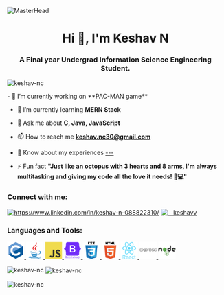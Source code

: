 ![MasterHead](https://user-images.githubusercontent.com/90236635/232446433-d5540fa2-fe28-4bb8-b929-cdb51fe61336.gif)

<h1 align="center">Hi 👋, I'm Keshav N</h1>
<h3 align="center">A Final year Undergrad Information Science Engineering Student.</h3>
<p align="left"> <img src="https://komarev.com/ghpvc/?username=keshav-nc&label=Profile%20views&color=0e75b6&style=flat" alt="keshav-nc" /> </p>
- 🔭 I’m currently working on **PAC-MAN game**

- 🌱 I’m currently learning **MERN Stack**

- 💬 Ask me about **C, Java, JavaScript**

- 📫 How to reach me **keshav.nc30@gmail.com**

- 📄 Know about my experiences [---](---)

- ⚡ Fun fact **"Just like an octopus with 3 hearts and 8 arms, I'm always multitasking and giving my code all the love it needs! 🐙💻"**

<h3 align="left">Connect with me:</h3>
<p align="left">
<a href="https://www.linkedin.com/in/keshav-n-088822310/" target="blank"><img align="center" src="https://raw.githubusercontent.com/rahuldkjain/github-profile-readme-generator/master/src/images/icons/Social/linked-in-alt.svg" alt="https://www.linkedin.com/in/keshav-n-088822310/" height="30" width="40" /></a>
<a href="https://www.leetcode.com/__keshavv" target="blank"><img align="center" src="https://raw.githubusercontent.com/rahuldkjain/github-profile-readme-generator/master/src/images/icons/Social/leet-code.svg" alt="__keshavv" height="30" width="40" /></a>
</p>

<h3 align="left">Languages and Tools:</h3>
<p align="left"> <a href="https://www.cprogramming.com/" target="_blank" rel="noreferrer"> <img src="https://raw.githubusercontent.com/devicons/devicon/master/icons/c/c-original.svg" alt="c" width="40" height="40"/> </a> <a href="https://www.java.com" target="_blank" rel="noreferrer"> <img src="https://raw.githubusercontent.com/devicons/devicon/master/icons/java/java-original.svg" alt="java" width="40" height="40"/> </a> <a href="https://developer.mozilla.org/en-US/docs/Web/JavaScript" target="_blank" rel="noreferrer"> <img src="https://raw.githubusercontent.com/devicons/devicon/master/icons/javascript/javascript-original.svg" alt="javascript" width="40" height="40"/> </a> <a href="https://getbootstrap.com" target="_blank" rel="noreferrer"> <img src="https://raw.githubusercontent.com/devicons/devicon/master/icons/bootstrap/bootstrap-plain-wordmark.svg" alt="bootstrap" width="40" height="40"/> </a> <a href="https://www.w3schools.com/css/" target="_blank" rel="noreferrer"> <img src="https://raw.githubusercontent.com/devicons/devicon/master/icons/css3/css3-original-wordmark.svg" alt="css3" width="40" height="40"/> </a> <a href="https://www.w3.org/html/" target="_blank" rel="noreferrer"> <img src="https://raw.githubusercontent.com/devicons/devicon/master/icons/html5/html5-original-wordmark.svg" alt="html5" width="40" height="40"/> </a> <a href="https://reactjs.org/" target="_blank" rel="noreferrer"> <img src="https://raw.githubusercontent.com/devicons/devicon/master/icons/react/react-original-wordmark.svg" alt="react" width="40" height="40"/> </a><a href="https://expressjs.com" target="_blank" rel="noreferrer"> <img src="https://raw.githubusercontent.com/devicons/devicon/master/icons/express/express-original-wordmark.svg" alt="express" width="40" height="40"/> </a> <a href="https://nodejs.org" target="_blank" rel="noreferrer"> <img src="https://raw.githubusercontent.com/devicons/devicon/master/icons/nodejs/nodejs-original-wordmark.svg" alt="nodejs" width="40" height="40"/> </a> </p>

<p><img align="left" src="https://github-readme-stats.vercel.app/api/top-langs?username=keshav-nc&show_icons=true&locale=en&layout=compact" alt="keshav-nc" /></p>

<p>&nbsp;<img align="center" src="https://github-readme-stats.vercel.app/api?username=keshav-nc&show_icons=true&locale=en" alt="keshav-nc" /></p>

<p><img align="center" src="https://github-readme-streak-stats.herokuapp.com/?user=keshav-nc&" alt="keshav-nc" /></p>

